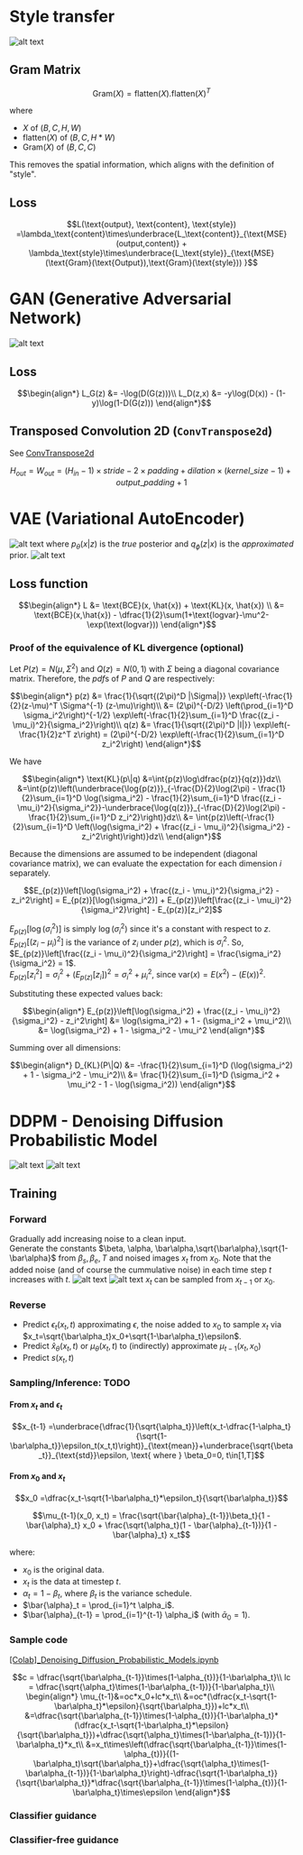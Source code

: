 # Style transfer
![alt text](image.png)
## Gram Matrix
```math
\text{Gram}(X) = \text{flatten}(X).\text{flatten}(X)^T
```
where 
* $X$ of $(B,C,H,W)$
* $\text{flatten}(X)$ of $(B,C,H*W)$
* $\text{Gram}(X)$ of $(B,C,C)$

This removes the spatial information, which aligns with the definition of "style".

## Loss
```math
L(\text{output}, \text{content}, \text{style}) =\lambda_\text{content}\times\underbrace{L_\text{content}}_{\text{MSE}(output,content)} + \lambda_\text{style}\times\underbrace{L_\text{style}}_{\text{MSE}(\text{Gram}(\text{Output}),\text{Gram}(\text{style})) }
```

# GAN (Generative Adversarial Network)
![alt text](image-1.png)
## Loss
```math
\begin{align*}
L_G(z) &= -\log(D(G(z)))\\
L_D(z,x) &= -y\log(D(x)) - (1-y)\log(1-D(G(z)))
\end{align*}
```

## Transposed Convolution 2D (`ConvTranspose2d`)
See [ConvTranspose2d](https://docs.pytorch.org/docs/stable/generated/torch.nn.ConvTranspose2d.html)
```math
H_{out} = W_{out} 
= (H_{in}−1)\times stride−2\times padding+dilation\times(kernel\_size−1)+output\_padding+1
```


# VAE (Variational AutoEncoder)
![alt text](image-3.png)
where $p_\theta(x|z)$ is the *true* posterior and $q_\phi(z|x)$ is the *approximated* prior.
![alt text](image-2.png)
## Loss function
```math
\begin{align*}
L 
&= \text{BCE}(x, \hat{x}) + \text{KL}(x, \hat{x}) \\
&= \text{BCE}(x,\hat{x}) - \dfrac{1}{2}\sum(1+\text{logvar}-\mu^2-\exp(\text{logvar}))
\end{align*}
```
### Proof of the equivalence of KL divergence (optional)
Let $P(z)=N(\mu,\Sigma^2)$ and $Q(z)=N(0,1)$ with $\Sigma$ being a diagonal covariance matrix. Therefore, the *pdf*s of $P$ and $Q$ are respectively:
```math
\begin{align*}
p(z) &= \frac{1}{\sqrt{(2\pi)^D |\Sigma|}} \exp\left(-\frac{1}{2}(z-\mu)^T \Sigma^{-1} (z-\mu)\right)\\
    &= (2\pi)^{-D/2} \left(\prod_{i=1}^D \sigma_i^2\right)^{-1/2} \exp\left(-\frac{1}{2}\sum_{i=1}^D \frac{(z_i - \mu_i)^2}{\sigma_i^2}\right)\\
q(z) &= \frac{1}{\sqrt{(2\pi)^D |I|}} \exp\left(-\frac{1}{2}z^T z\right) = (2\pi)^{-D/2} \exp\left(-\frac{1}{2}\sum_{i=1}^D z_i^2\right)
\end{align*}
```
We have
```math
\begin{align*}
\text{KL}(p\|q) &=\int{p(z)\log\dfrac{p(z)}{q(z)}}dz\\
&=\int{p(z)\left(\underbrace{\log{p(z)}}_{-\frac{D}{2}\log(2\pi) - \frac{1}{2}\sum_{i=1}^D \log(\sigma_i^2) - \frac{1}{2}\sum_{i=1}^D \frac{(z_i - \mu_i)^2}{\sigma_i^2}}-\underbrace{\log{q(z)}}_{-\frac{D}{2}\log(2\pi) - \frac{1}{2}\sum_{i=1}^D z_i^2}\right)}dz\\
&= \int{p(z)\left(-\frac{1}{2}\sum_{i=1}^D \left(\log(\sigma_i^2) + \frac{(z_i - \mu_i)^2}{\sigma_i^2} - z_i^2\right)\right)}dz\\
\end{align*}
```
Because the dimensions are assumed to be independent (diagonal covariance matrix), we can evaluate the expectation for each dimension $i$ separately.
```math
E_{p(z)}\left[\log(\sigma_i^2) + \frac{(z_i - \mu_i)^2}{\sigma_i^2} - z_i^2\right] = E_{p(z)}[\log(\sigma_i^2)] + E_{p(z)}\left[\frac{(z_i - \mu_i)^2}{\sigma_i^2}\right] - E_{p(z)}[z_i^2]
```
$E_{p(z)}[\log(\sigma_i^2)]$ is simply $\log(\sigma_i^2)$ since it's a constant with respect to $z$.  
$E_{p(z)}[(z_i - \mu_i)^2]$ is the variance of $z_i$ under $p(z)$, which is $\sigma_i^2$. So, $E_{p(z)}\left[\frac{(z_i - \mu_i)^2}{\sigma_i^2}\right] = \frac{\sigma_i^2}{\sigma_i^2} = 1$.  
$E_{p(z)}[z_i^2]=\sigma_i^2+(E_{p(z)}[z_i])^2 = \sigma_i^2 + \mu_i^2$, since $\text{var}(x)=E(x^2)-(E(x))^2$.

Substituting these expected values back:
```math
\begin{align*}
E_{p(z)}\left[\log(\sigma_i^2) + \frac{(z_i - \mu_i)^2}{\sigma_i^2} - z_i^2\right] &= \log(\sigma_i^2) + 1 - (\sigma_i^2 + \mu_i^2)\\
&= \log(\sigma_i^2) + 1 - \sigma_i^2 - \mu_i^2
\end{align*}
```

Summing over all dimensions:
```math
\begin{align*}
D_{KL}(P\|Q)
&= -\frac{1}{2}\sum_{i=1}^D (\log(\sigma_i^2) + 1 - \sigma_i^2 - \mu_i^2)\\
&= \frac{1}{2}\sum_{i=1}^D (\sigma_i^2 + \mu_i^2 - 1 - \log(\sigma_i^2))
\end{align*}
```

# DDPM - Denoising Diffusion Probabilistic Model
![alt text](image-7.png)
![alt text](image-8.png)
## Training
### Forward
Gradually add increasing noise to a clean input.  
Generate the constants $\beta, \alpha, \bar\alpha,\sqrt{\bar\alpha},\sqrt{1-\bar\alpha}$ from $\beta_{s}, \beta_{e}, T$ and noised images $x_t$ from $x_0$. Note that the added noise (and of course the cummulative noise) in each time step $t$ increases with $t$.
![alt text](image-5.png)
![alt text](image-6.png)
$x_t$ can be sampled from $x_{t-1}$ or $x_0$.
### Reverse
* Predict $\epsilon_t(x_t,t)$ approximating $\epsilon$, the noise added to $x_0$ to sample $x_t$ via $x_t=\sqrt{\bar\alpha_t}x_0+\sqrt{1-\bar\alpha_t}\epsilon$.
* Predict $\hat{x}_{\theta}(x_t, t)$ or $\mu_\theta(x_t, t)$ to (indirectly) approximate $\mu_{t-1}(x_t, x_0)$
* Predict $s(x_t, t)$
### Sampling/Inference: TODO
#### From $x_t$ and $\epsilon_t$
```math
x_{t-1} =\underbrace{\dfrac{1}{\sqrt{\alpha_t}}\left(x_t-\dfrac{1-\alpha_t}{\sqrt{1-\bar\alpha_t}}\epsilon_t(x_t,t)\right)}_{\text{mean}}+\underbrace{\sqrt{\beta_t}}_{\text{std}}\epsilon, \text{ where } \beta_0=0, t\in[1,T]
```

#### From $x_0$ and $x_t$
```math
x_0 =\dfrac{x_t-\sqrt{1-\bar\alpha_t}*\epsilon_t}{\sqrt{\bar\alpha_t}}
```
```math
\mu_{t-1}(x_0, x_t) 
= \frac{\sqrt{\bar{\alpha}_{t-1}}\beta_t}{1 - \bar{\alpha}_t} x_0 + \frac{\sqrt{\alpha_t}(1 - \bar{\alpha}_{t-1})}{1 - \bar{\alpha}_t} x_t
```

where:
- $x_0$ is the original data.
- $x_t$ is the data at timestep $t$.
- $\alpha_t = 1 - \beta_t$, where $\beta_t$ is the variance schedule.
- $\bar{\alpha}_t = \prod_{i=1}^t \alpha_i$.
- $\bar{\alpha}_{t-1} = \prod_{i=1}^{t-1} \alpha_i$ (with $\bar{\alpha}_0 = 1$).
### Sample code
[[Colab]_Denoising_Diffusion_Probabilistic_Models.ipynb]([Colab]_Denoising_Diffusion_Probabilistic_Models.ipynb)

```math
c = \dfrac{\sqrt{\bar\alpha_{t-1}}\times(1-\alpha_{t})}{1-\bar\alpha_t}\\
lc = \dfrac{\sqrt{\alpha_t}\times(1-\bar\alpha_{t-1})}{1-\bar\alpha_t}\\
\begin{align*}
\mu_{t-1}&=oc*x_0+lc*x_t\\
&=oc*(\dfrac{x_t-\sqrt{1-\bar\alpha_t}*\epsilon}{\sqrt{\bar\alpha_t}})+lc*x_t\\
&=\dfrac{\sqrt{\bar\alpha_{t-1}}\times(1-\alpha_{t})}{1-\bar\alpha_t}*(\dfrac{x_t-\sqrt{1-\bar\alpha_t}*\epsilon}{\sqrt{\bar\alpha_t}})+\dfrac{\sqrt{\alpha_t}\times(1-\bar\alpha_{t-1})}{1-\bar\alpha_t}*x_t\\
&=x_t\times\left(\dfrac{\sqrt{\bar\alpha_{t-1}}\times(1-\alpha_{t})}{(1-\bar\alpha_t)\sqrt{\bar\alpha_t}}+\dfrac{\sqrt{\alpha_t}\times(1-\bar\alpha_{t-1})}{1-\bar\alpha_t}\right)-\dfrac{\sqrt{1-\bar\alpha_t}}{\sqrt{\bar\alpha_t}}*\dfrac{\sqrt{\bar\alpha_{t-1}}\times(1-\alpha_{t})}{1-\bar\alpha_t}\times\epsilon
\end{align*}
```

### Classifier guidance

### Classifier-free guidance